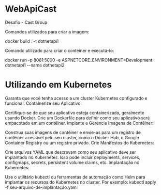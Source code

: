 # WebApiCast
Desafio - Cast Group

Comandos utilizados para criar a imagem:

docker build . -t dotnetapi1

Comando utilizado para criar o conteiner e executá-lo:

docker run -p 8081:5000 -e ASPNETCORE_ENVIRONMENT=Development dotnetapi1 --name dotnetapi2


# Utilizando em Kubernetes

Garanta que você tenha acesso a um cluster Kubernetes configurado e funcional.
Containerize seu Aplicativo:

Certifique-se de que seu aplicativo esteja containerizado, geralmente usando Docker. Crie um Dockerfile para definir como seu aplicativo será empacotado em um contêiner.
Implante e Gerencie Imagens de Contêiner:

Construa suas imagens de contêiner e envie-as para um registro de contêiner acessível pelo seu cluster, como o Docker Hub, o Google Container Registry ou um registro privado.
Crie Manifestos do Kubernetes:

Crie arquivos YAML que descrevam como seu aplicativo deve ser implantado no Kubernetes. Isso pode incluir deployments, services, configmaps, secrets, persistent volume claims, etc.
Implantação no Kubernetes:

Use o utilitário kubectl ou ferramentas de automação como Helm para implantar os recursos do Kubernetes no cluster. Por exemplo:
kubectl apply -f seu-arquivo-de-implantação.yaml
